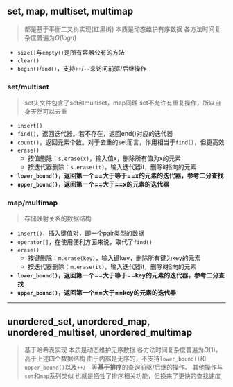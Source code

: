 ## set, map, multiset, multimap
> 都是基于平衡二叉树实现(红黑树)
> 本质是动态维护有序数据
> 各方法时间复杂度普遍为$O(log n)$
- `size()`与`empty()`是所有容器公有的方法
- `clear()`
- `begin()`/`end()`，支持`++`/`--`来访问前驱/后继操作



### set/multiset
> set头文件包含了set和multiset，map同理
> set不允许有重复操作，所以自身天然可以去重
- `insert()`
- `find()`，返回迭代器。若不存在，返回end()对应的迭代器
- `count()`，返回元素个数。对于去重的set而言，作用相当于`find()`，但更高效
- `erase()`
  - 按值删除：`s.erase(x)`，输入值x，删除所有值为x的元素
  - 按迭代器删除：`s.erase(it)`，输入迭代器it，删除it指向的元素
- **`lower_bound()`，返回第一个==大于等于==x的元素的迭代器，参考二分查找**
- **`upper_bound()`，返回第一个==大于==x的元素的迭代器**



### map/multimap
> 存储映射关系的数据结构
- `insert()`，插入键值对，即一个pair类型的数据
- `operator[]`，在使用便利方面来说，取代了`find()`
- `erase()`
  - 按键删除：`m.erase(key)`，输入键key，删除所有键为key的元素
  - 按迭代器删除：`m.erase(it)`，输入迭代器it，删除it指向的元素
- **`lower_bound()`，返回第一个==大于等于==key的元素的迭代器，参考二分查找**
- **`upper_bound()`，返回第一个==大于==key的元素的迭代器**

	
---



## unordered_set, unordered_map, unordered_multiset, unordered_multimap
> 基于哈希表实现
> 本质是动态维护无序数据
> 各方法时间复杂度普遍为$O(1)$，高于上述四个数据结构
> 由于内部是无序的，不支持`lower_bound()`和`upper_bound()`以及`++`/`--`等**基于排序**的查询前驱/后继的操作。
> 其他操作与`set`和`map`系列类似
> 也就是牺牲了排序相关功能，但换来了更快的查找速度